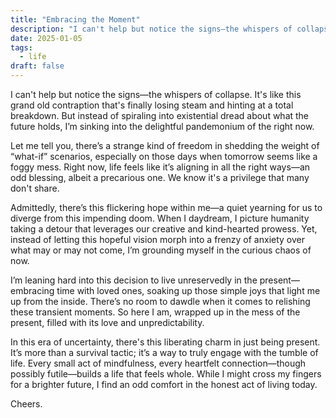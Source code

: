 ```yaml
---
title: "Embracing the Moment"
description: "I can't help but notice the signs—the whispers of collapse. It's like this grand old contraption that's finally losing steam and hinting at a total breakdown. But instead of spiraling into existential dread about what the future holds, I’m sinking into the delightful pandemonium of the right now."
date: 2025-01-05
tags:
  - life
draft: false
---
```


I can't help but notice the signs—the whispers of collapse. It's like this grand old contraption that's finally losing steam and hinting at a total breakdown. But instead of spiraling into existential dread about what the future holds, I’m sinking into the delightful pandemonium of the right now.

Let me tell you, there’s a strange kind of freedom in shedding the weight of “what-if” scenarios, especially on those days when tomorrow seems like a foggy mess. Right now, life feels like it’s aligning in all the right ways—an odd blessing, albeit a precarious one. We know it's a privilege that many don't share.

Admittedly, there’s this flickering hope within me—a quiet yearning for us to diverge from this impending doom. When I daydream, I picture humanity taking a detour that leverages our creative and kind-hearted prowess. Yet, instead of letting this hopeful vision morph into a frenzy of anxiety over what may or may not come, I’m grounding myself in the curious chaos of now.

I’m leaning hard into this decision to live unreservedly in the present—embracing time with loved ones, soaking up those simple joys that light me up from the inside. There’s no room to dawdle when it comes to relishing these transient moments. So here I am, wrapped up in the mess of the present, filled with its love and unpredictability.

In this era of uncertainty, there's this liberating charm in just being present. It’s more than a survival tactic; it’s a way to truly engage with the tumble of life. Every small act of mindfulness, every heartfelt connection—though possibly futile—builds a life that feels whole. While I might cross my fingers for a brighter future, I find an odd comfort in the honest act of living today.

Cheers.
